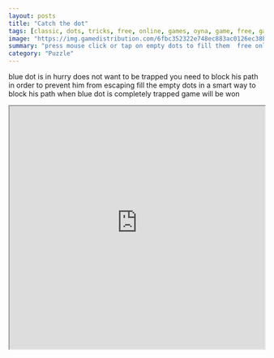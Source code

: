 ```yaml
---
layout: posts
title: "Catch the dot"
tags: [classic, dots, tricks, free, online, games, oyna, game, free, games, play, play, games]
image: "https://img.gamedistribution.com/6fbc352322e748ec883ac0126ec38b9f.jpg"
summary: "press mouse click or tap on empty dots to fill them  free online games oyna game free games play play games"
category: "Puzzle"
---
```


blue dot is in hurry does not want to be trapped you need to block his path in order to prevent him from escaping fill the empty dots in a smart way to block his path when blue dot is completely trapped game will be won

<iframe width="100%" height="480px;" src="https://html5.gamedistribution.com/6fbc352322e748ec883ac0126ec38b9f/"></iframe>